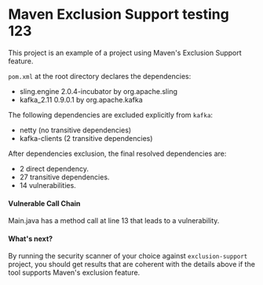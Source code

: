 # Maven Exclusion Support testing 123

This project is an example of a project using Maven's Exclusion Support feature.

`pom.xml` at the root directory declares the dependencies:
- sling.engine 2.0.4-incubator by org.apache.sling
- kafka_2.11 0.9.0.1 by org.apache.kafka

The following dependencies are excluded explicitly from `kafka`:
- netty (no transitive dependencies)
- kafka-clients (2 transitive dependencies)

After dependencies exclusion, the final resolved dependencies are:
- 2 direct dependency.
- 27 transitive dependencies.
- 14 vulnerabilities.

#### Vulnerable Call Chain
Main.java has a method call at line 13 that leads to a vulnerability.

#### What's next?
By running the security scanner of your choice against `exclusion-support` project, you should get results that are coherent with the details above if the tool supports Maven's exclusion feature.
